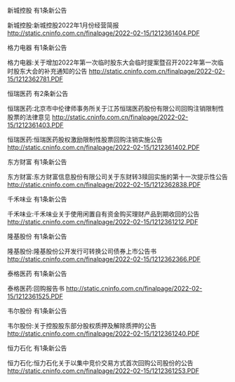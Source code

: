 新城控股 有1条新公告 

新城控股:新城控股2022年1月份经营简报 http://static.cninfo.com.cn/finalpage/2022-02-15/1212361404.PDF 

格力电器 有1条新公告 

格力电器:关于增加2022年第一次临时股东大会临时提案暨召开2022年第一次临时股东大会的补充通知的公告 http://static.cninfo.com.cn/finalpage/2022-02-15/1212362781.PDF 

恒瑞医药 有2条新公告 

恒瑞医药:北京市中伦律师事务所关于江苏恒瑞医药股份有限公司回购注销限制性股票的法律意见 http://static.cninfo.com.cn/finalpage/2022-02-15/1212361403.PDF 

恒瑞医药:恒瑞医药股权激励限制性股票回购注销实施公告 http://static.cninfo.com.cn/finalpage/2022-02-15/1212361402.PDF 

东方财富 有1条新公告 

东方财富:东方财富信息股份有限公司关于东财转3赎回实施的第十一次提示性公告 http://static.cninfo.com.cn/finalpage/2022-02-15/1212362838.PDF 

千禾味业 有1条新公告 

千禾味业:千禾味业关于使用闲置自有资金购买理财产品到期收回的公告 http://static.cninfo.com.cn/finalpage/2022-02-15/1212361212.PDF 

隆基股份 有1条新公告 

隆基股份:隆基股份公开发行可转换公司债券上市公告书 http://static.cninfo.com.cn/finalpage/2022-02-15/1212362366.PDF 

泰格医药 有1条新公告 

泰格医药:回购报告书 http://static.cninfo.com.cn/finalpage/2022-02-15/1212361525.PDF 

韦尔股份 有1条新公告 

韦尔股份:关于控股股东部分股权质押及解除质押的公告 http://static.cninfo.com.cn/finalpage/2022-02-15/1212361240.PDF 

恒力石化 有1条新公告 

恒力石化:恒力石化关于以集中竞价交易方式首次回购公司股份的公告 http://static.cninfo.com.cn/finalpage/2022-02-15/1212361253.PDF 

